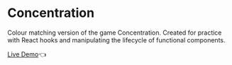 # Concentration

Colour matching version of the game Concentration. Created for practice with React hooks and manipulating the lifecycle of functional components.

[Live Demo](https://lw-a.github.io/memory-game/)👈
